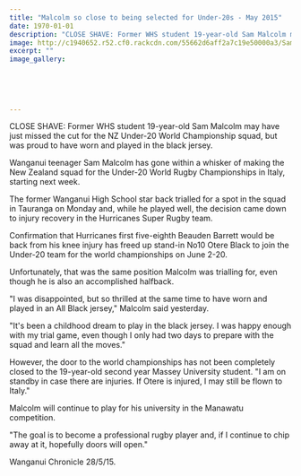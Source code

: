 ```yaml
---
title: "Malcolm so close to being selected for Under-20s - May 2015"
date: 1970-01-01
description: "CLOSE SHAVE: Former WHS student 19-year-old Sam Malcolm may have just missed the cut for the NZ Under-20 World Championship squad, but was proud to have worn and played in the black jersey."
image: http://c1940652.r52.cf0.rackcdn.com/55662d6aff2a7c19e50000a3/Sam-Malcolm-NZ-under-20-World-Champs-28.5.15.jpg
excerpt: ""
image_gallery:
    
    
    
    
    
---
```


<p><span>CLOSE SHAVE: Former WHS student 19-year-old Sam Malcolm may have just missed the cut for the NZ Under-20 World Championship squad, but was proud to have worn and played in the black jersey.</span></p>
<p>Wanganui teenager Sam Malcolm has gone within a whisker of making the New Zealand squad for the Under-20 World Rugby Championships in Italy, starting next week.</p>
<p>The former Wanganui High School star back trialled for a spot in the squad in Tauranga on Monday and, while he played well, the decision came down to injury recovery in the Hurricanes Super Rugby team.</p>
<p>Confirmation that Hurricanes first five-eighth Beauden Barrett would be back from his knee injury has freed up stand-in No10 Otere Black to join the Under-20 team for the world championships on June 2-20.</p>
<p>Unfortunately, that was the same position Malcolm was trialling for, even though he is also an accomplished halfback.</p>
<p>"I was disappointed, but so thrilled at the same time to have worn and played in an All Black jersey," Malcolm said yesterday.</p>
<p>"It's been a childhood dream to play in the black jersey. I was happy enough with my trial game, even though I only had two days to prepare with the squad and learn all the moves."</p>
<p>However, the door to the world championships has not been completely closed to the 19-year-old second year Massey University student. "I am on standby in case there are injuries. If Otere is injured, I may still be flown to Italy."</p>
<p>Malcolm will continue to play for his university in the Manawatu competition.</p>
<p>"The goal is to become a professional rugby player and, if I continue to chip away at it, hopefully doors will open."</p>
<p>Wanganui Chronicle 28/5/15.</p>

